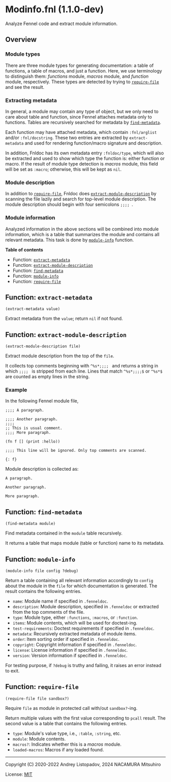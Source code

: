 # Modinfo.fnl (1.1.0-dev)

Analyze Fennel code and extract module information.

## Overview

### Module types

There are three module types for generating documentation: a table
of functions, a table of macros, and just a function. Here, we use
terminology to distinguish them: *functions* module, *macros*
module, and *function* module, respectively. These types are
detected by trying to [`require-file`](#function-require-file) and see the result.

### Extracting metadata

In general, a module may contain any type of object, but we only
need to care about table and function, since Fennel attaches
metadata only to functions. Tables are recursively searched for
metadata by [`find-metadata`](#function-find-metadata).

Each function may have attached metadata, which contain
`:fnl/arglist` and/or `:fnl/docstring`. These two entries are
extracted by `extract-metadata` and used for rendering
function/macro signature and description.

In addition, Fnldoc has its own metadata entry `:fnldoc/type`,
which will also be extracted and used to show which type the
function is: either function or macro. If the result of module
type detection is *macros* module, this field will be set as
`:macro`; otherwise, this will be kept as `nil`.

### Module description

In addition to [`require-file`](#function-require-file), Fnldoc does
[`extract-module-description`](#function-extract-module-description) by scanning the file lazily and
search for top-level module description. The module description
should begin with four semicolons `;;;; `.

### Module information

Analyzed information in the above sections will be combined into
module information, which is a table that summarizes the module
and contains all relevant metadata. This task is done by
[`module-info`](#function-module-info) function.

**Table of contents**

- Function: [`extract-metadata`](#function-extract-metadata)
- Function: [`extract-module-description`](#function-extract-module-description)
- Function: [`find-metadata`](#function-find-metadata)
- Function: [`module-info`](#function-module-info)
- Function: [`require-file`](#function-require-file)

## Function: `extract-metadata`

```
(extract-metadata value)
```

Extract metadata from the `value`; return `nil` if not found.

## Function: `extract-module-description`

```
(extract-module-description file)
```

Extract module description from the top of the `file`.

It collects top comments beginning with `^%s*;;;; ` and returns a
string in which `;;;; ` is stripped from each line. Lines that match
`^%s*;;;;$` or `^%s*$` are counted as empty lines in the string.

### Example

In the following Fennel module file,

```fennel
;;;; A paragraph.

;;;; Another paragraph.
;;;;
;; This is usual comment.
;;;; More paragraph.

(fn f [] (print :hello))

;;;; This line will be ignored. Only top comments are scanned.

{: f}
```

Module description is collected as:

```
A paragraph.

Another paragraph.

More paragraph.
```

## Function: `find-metadata`

```
(find-metadata module)
```

Find metadata contained in the `module` table recursively.

It returns a table that maps module (table or function) name to
its metadata.

## Function: `module-info`

```
(module-info file config ?debug)
```

Return a table containing all relevant information accordingly
to `config` about the module in the `file` for which documentation is
generated. The result contains the following entries.

- `name`: Module name if specified in `.fenneldoc`.
- `description`: Module description, specified in `.fenneldoc` or
  extracted from the top comments of the file.
- `type`: Module type, either `:functions`, `:macros`, or `:function`.
- `items`: Module contents, which will be used for doctest-ing.
- `test-requirements`: Doctest requirements if specified in `.fenneldoc`.
- `metadata`: Recursively extracted metadata of module items.
- `order`: Item sorting order if specified in `.fenneldoc`.
- `copyright`: Copyright information if specified in `.fenneldoc`.
- `license`: License information if specified in `.fenneldoc`.
- `version`: Version information if specified in `.fenneldoc`.

For testing purpose, if `?debug` is truthy and failing, it raises an error
instead to exit.

## Function: `require-file`

```
(require-file file sandbox?)
```

Require `file` as module in protected call with/out `sandbox?`-ing.

Return multiple values with the first value corresponding to `pcall`
result. The second value is a table that contains the following
entries.

- `type`: Module's value type, i.e., `:table`, `:string`, etc.
- `module`: Module contents.
- `macros?`: Indicates whether this is a *macros* module.
- `loaded-macros`: Macros if any loaded found.

---

Copyright (C) 2020-2022 Andrey Listopadov, 2024 NACAMURA Mitsuhiro

License: [MIT](https://git.sr.ht/~m15a/fnldoc/tree/main/item/LICENSE)

<!-- Generated with Fnldoc 1.1.0-dev
     https://sr.ht/~m15a/fnldoc/ -->
